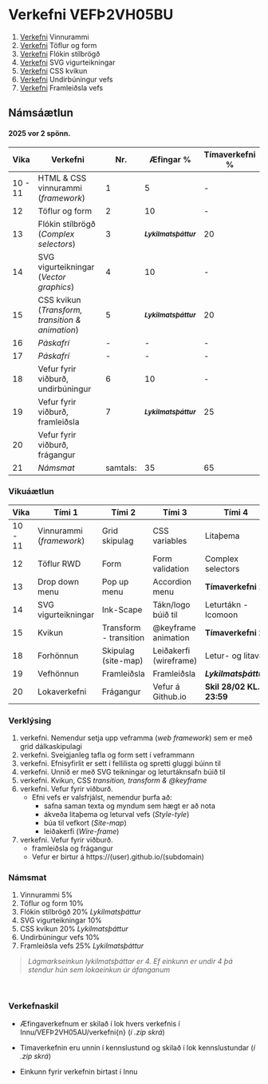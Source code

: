 #  Verkefni VEFÞ2VH05BU

1. [Verkefni](Verkefni-1/) Vinnurammi 
2. [Verkefni](Verkefni-2/) Töflur og form
3. [Verkefni](Verkefni-3/) Flókin stílbrögð
4. [Verkefni](Verkefni-4/) SVG vigurteikningar
5. [Verkefni](Verkefni-5/) CSS kvikun
6. [Verkefni](Verkefni-6/) Undirbúningur vefs
7. [Verkefni](Verkefni-7/) Framleiðsla vefs

## Námsáætlun

#### 2025 vor 2 spönn.

| Vika  | Verkefni  | Nr. | Æfingar % | Tímaverkefni % |
|---|---|---|---|---|
| 10 - 11 | HTML & CSS vinnurammi (_framework_)  | 1 | 5 | - |
| 12 | Töflur og form  | 2 |  10 | - |  
| 13 | Flókin stílbrögð (_Complex selectors_) | 3 | <sub> **_Lykilmatsþáttur_** </sub>  | 20 |
| 14 | SVG vigurteikningar (_Vector graphics_) | 4 | 10 | - |
| 15 | CSS kvikun (_Transform, transition & animation_) | 5 |  <sub> **_Lykilmatsþáttur_** </sub>  | 20 |
| 16 | _Páskafrí_ | - | - | -  |
| 17 | _Páskafrí_ | - | - | -  |
| 18 | Vefur fyrir viðburð, undirbúningur | 6 | 10 | -  |
| 19 | Vefur fyrir viðburð, framleiðsla | 7 | <sub> **_Lykilmatsþáttur_** </sub>  | 25  |
| 20 | Vefur fyrir viðburð, frágangur |  |  |  |
| 21 | _Námsmat_ | samtals:  | 35 | 65 |

### Vikuáætlun

| Vika | Tími 1  | Tími 2 | Tími 3 | Tími 4 | 
| --- | --- | --- | --- | --- | 
| 10 - 11 | Vinnurammi (_framework_) | Grid skipulag | CSS variables | Litaþema | 
| 12 | Töflur RWD | Form | Form validation | Complex selectors |
| 13 |  Drop down menu | Pop up menu | Accordion menu | **Tímaverkefni 1** |  
| 14 | SVG vigurteikningar | Ink-Scape | Tákn/logo búið til | Leturtákn - Icomoon | 
| 15 | Kvikun | Transform - transition | @keyframe animation | **Tímaverkefni 2** |
| 18 | Forhönnun | Skipulag (site-map) | Leiðakerfi (wireframe) | Letur- og litaval |
| 19 | Vefhönnun | Framleiðsla | Framleiðsla |  **_Lykilmatsþáttur_** |  
| 20 | Lokaverkefni |Frágangur | Vefur á Github.io | **Skil 28/02 KL. 23:59** | 

### Verklýsing

1. verkefni. Nemendur setja upp veframma (_web framework_) sem er með grid dálkaskipulagi
1. verkefni. Sveigjanleg tafla og form sett í veframmann
1. verkefni. Efnisyfirlit er sett í fellilista og spretti gluggi búinn til 
1. verkefni. Unnið er með SVG teikningar og leturtáknsafn búið til 
1. verkefni. Kvikun, CSS _transition, transform & @keyframe_ 
1. verkefni. Vefur fyrir viðburð. 
   * Efni vefs er valsfrjálst, nemendur þurfa að:
      * safna saman texta og myndum sem hægt er að nota
      * ákveða litaþema og leturval vefs (_Style-tyle_)
      * búa til vefkort (_Site-map_) 
      * leiðakerfi (_Wire-frame_)
1. verkefni. Vefur fyrir viðburð. 
      * framleiðsla og frágangur
      * Vefur er birtur á https://(user).github.io/(subdomain)

 ### Námsmat

1. Vinnurammi 5%
2. Töflur og form 10% 
3. Flókin stílbrögð 20% _Lykilmatsþáttur_
4. SVG vigurteikningar 10%
5. CSS kvikun 20% _Lykilmatsþáttur_ 
6. Undirbúningur vefs 10% 
7. Framleiðsla vefs 25% _Lykilmatsþáttur_

> _Lágmarkseinkun lykilmatsþáttar er 4. Ef einkunn er undir 4 þá stendur hún sem lokaeinkun úr áfanganum_

<p>&nbsp;</p>

### Verkefnaskil 

-  Æfingaverkefnum er skilað í lok hvers verkefnis í Innu/VEFÞ2VH05AU/verkefni{n} (_í .zip skrá_)

-  Tímaverkefnin eru unnin í kennslustund og skilað í lok kennslustundar (_í .zip skrá_) 

-  Einkunn fyrir verkefnin birtast í Innu
   
